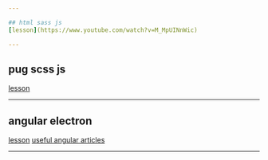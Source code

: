 ```yaml
---

## html sass js
[lesson](https://www.youtube.com/watch?v=M_MpUINnWic)

---
```


## pug scss js
[lesson](https://www.youtube.com/watch?v=lOXz0ZYuTqI)

---

## angular electron
[lesson](https://www.techiediaries.com/angular-electron/)
[useful angular articles](https://www.techiediaries.com/angular/)

---
